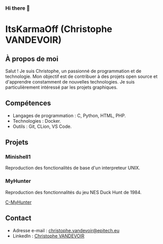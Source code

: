 ### Hi there 👋

<!--
**ItsKarmaOff/ItsKarmaOff** is a ✨ _special_ ✨ repository because its `README.md` (this file) appears on your GitHub profile.

Here are some ideas to get you started:

- 🔭 I’m currently working on ...
- 🌱 I’m currently learning ...
- 👯 I’m looking to collaborate on ...
- 🤔 I’m looking for help with ...
- 💬 Ask me about ...
- 📫 How to reach me: ...
- 😄 Pronouns: ...
- ⚡ Fun fact: ...
-->

# ItsKarmaOff (Christophe VANDEVOIR)

## À propos de moi

Salut ! Je suis Christophe, un passionné de programmation et de technologie. Mon objectif est de contribuer à des projets open source et d'apprendre constamment de nouvelles technologies. Je suis particulièrement intéressé par les projets graphiques.

## Compétences

- Langages de programmation : C, Python, HTML, PHP.
- Technologies : Docker.
- Outils : Git, CLion, VS Code.

## Projets

### Minishell1

Reproduction des fonctionalités de base d'un interpreteur UNIX.

<!--[GitHub Repository](lien_vers_le_projet)-->

### MyHunter

Reproduction des fonctionnalités du jeu NES Duck Hunt de 1984.

[C-MyHunter](https://github.com/ItsKarmaOff/C-MyHunter)

## Contact

- Adresse e-mail : christophe.vandevoir@epitech.eu
- LinkedIn : [Christophe VANDEVOIR](https://www.linkedin.com/in/christophe-vandevoir/)
